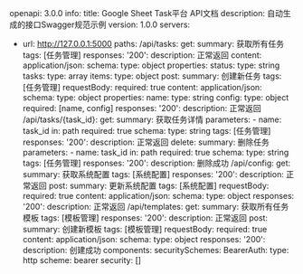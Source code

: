 openapi: 3.0.0
info:
  title: Google Sheet Task平台 API文档
  description: 自动生成的接口Swagger规范示例
  version: 1.0.0
servers:
  - url: http://127.0.0.1:5000
paths:
  /api/tasks:
    get:
      summary: 获取所有任务
      tags: [任务管理]
      responses:
        '200':
          description: 正常返回
          content:
            application/json:
              schema:
                type: object
                properties:
                  status:
                    type: string
                  tasks:
                    type: array
                    items:
                      type: object
    post:
      summary: 创建新任务
      tags: [任务管理]
      requestBody:
        required: true
        content:
          application/json:
            schema:
              type: object
              properties:
                name:
                  type: string
                config:
                  type: object
              required: [name, config]
      responses:
        '200':
          description: 正常返回
  /api/tasks/{task_id}:
    get:
      summary: 获取任务详情
      parameters:
        - name: task_id
          in: path
          required: true
          schema:
            type: string
      tags: [任务管理]
      responses:
        '200':
          description: 正常返回
    delete:
      summary: 删除任务
      parameters:
        - name: task_id
          in: path
          required: true
          schema:
            type: string
      tags: [任务管理]
      responses:
        '200':
          description: 删除成功
  /api/config:
    get:
      summary: 获取系统配置
      tags: [系统配置]
      responses:
        '200':
          description: 正常返回
    post:
      summary: 更新系统配置
      tags: [系统配置]
      requestBody:
        required: true
        content:
          application/json:
            schema:
              type: object
      responses:
        '200':
          description: 正常返回
  /api/templates:
    get:
      summary: 获取所有任务模板
      tags: [模板管理]
      responses:
        '200':
          description: 正常返回
    post:
      summary: 创建新模板
      tags: [模板管理]
      requestBody:
        required: true
        content:
          application/json:
            schema:
              type: object
      responses:
        '200':
          description: 创建成功
components:
  securitySchemes:
    BearerAuth:
      type: http
      scheme: bearer
security: []
